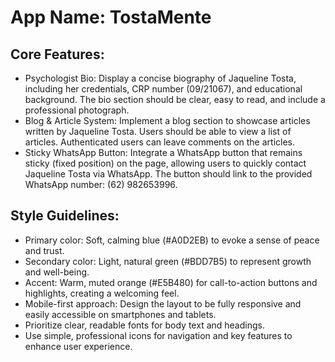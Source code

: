 # **App Name**: TostaMente

## Core Features:

- Psychologist Bio: Display a concise biography of Jaqueline Tosta, including her credentials, CRP number (09/21067), and educational background. The bio section should be clear, easy to read, and include a professional photograph.
- Blog & Article System: Implement a blog section to showcase articles written by Jaqueline Tosta. Users should be able to view a list of articles. Authenticated users can leave comments on the articles.
- Sticky WhatsApp Button: Integrate a WhatsApp button that remains sticky (fixed position) on the page, allowing users to quickly contact Jaqueline Tosta via WhatsApp. The button should link to the provided WhatsApp number: (62) 982653996.

## Style Guidelines:

- Primary color: Soft, calming blue (#A0D2EB) to evoke a sense of peace and trust.
- Secondary color: Light, natural green (#BDD7B5) to represent growth and well-being.
- Accent: Warm, muted orange (#E5B480) for call-to-action buttons and highlights, creating a welcoming feel.
- Mobile-first approach: Design the layout to be fully responsive and easily accessible on smartphones and tablets.
- Prioritize clear, readable fonts for body text and headings.
- Use simple, professional icons for navigation and key features to enhance user experience.